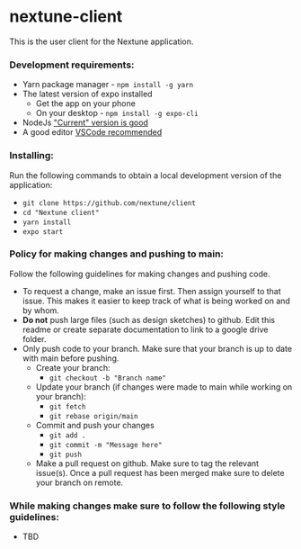 # nextune-client

This is the user client for the Nextune application.

### Development requirements:
- Yarn package manager - `npm install -g yarn`
- The latest version of expo installed
    - Get the app on your phone
    - On your desktop - `npm install -g expo-cli`
- NodeJs ["Current" version is good](https://nodejs.org/en/)
- A good editor [VSCode recommended](https://code.visualstudio.com/download)

### Installing:
Run the following commands to obtain a local development version of the application:
- `git clone https://github.com/nextune/client`
- `cd "Nextune client"`
- `yarn install`
- `expo start`

### Policy for making changes and pushing to main:
Follow the following guidelines for making changes and pushing code.
- To request a change, make an issue first. Then assign yourself to that issue. This makes it easier to keep track of what is being worked on and by whom.
- **Do not** push large files (such as design sketches) to github. Edit this readme or create separate documentation to link to a google drive folder.
- Only push code to your branch. Make sure that your branch is up to date with main before pushing.
    - Create your branch:
        - `git checkout -b "Branch name"`
    - Update your branch (if changes were made to main while working on your branch):
        - `git fetch`
        - `git rebase origin/main`
    - Commit and push your changes
        - `git add .`
        - `git commit -m "Message here"`
        - `git push`
    - Make a pull request on github. Make sure to tag the relevant issue(s). Once a pull request has been merged make sure to delete your branch on remote.
    
### While making changes make sure to follow the following style guidelines:
- TBD